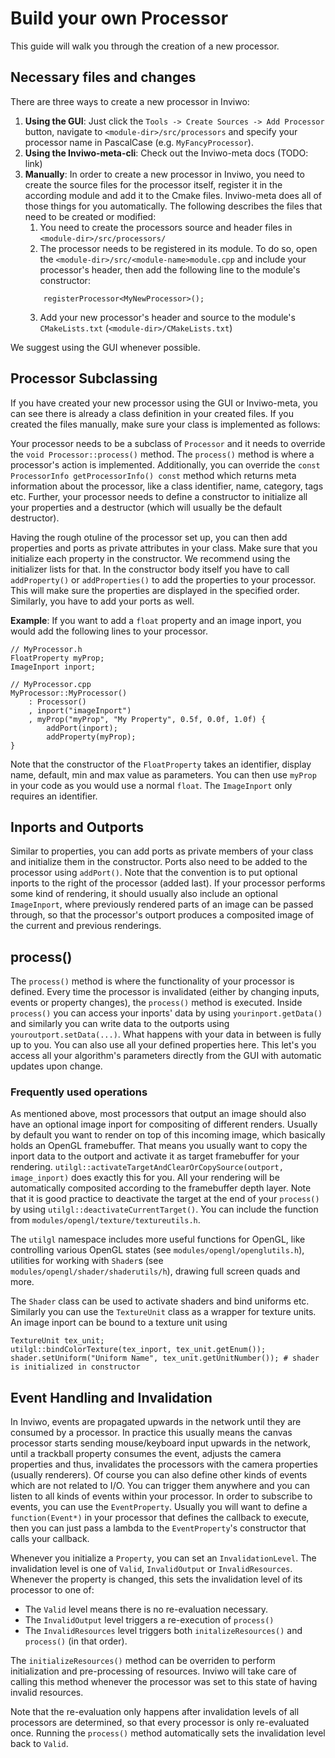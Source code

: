 # Build your own Processor
This guide will walk you through the creation of a new processor.

## Necessary files and changes
There are three ways to create a new processor in Inviwo:
1. **Using the GUI**: Just click the `Tools -> Create Sources -> Add Processor` button, navigate to `<module-dir>/src/processors` and specify your processor name in PascalCase (e.g. `MyFancyProcessor`).
2. **Using the Inviwo-meta-cli**: Check out the Inviwo-meta docs (TODO: link)
3. **Manually**:
    In order to create a new processor in Inviwo, you need to create the source files for the processor itself, register it in the according module and add it to the Cmake files.
    Inviwo-meta does all of those things for you automatically. The following describes the files that need to be created or modified:
    1. You need to create the processors source and header files in `<module-dir>/src/processors/`
    2. The processor needs to be registered in its module. To do so, open the `<module-dir>/src/<module-name>module.cpp` and include your processor's header, then add the following line to the module's constructor:
    ```
        registerProcessor<MyNewProcessor>();
    ```
    3. Add your new processor's header and source to the module's `CMakeLists.txt` (`<module-dir>/CMakeLists.txt`)

We suggest using the GUI whenever possible.


## Processor Subclassing
If you have created your new processor using the GUI or Inviwo-meta, you can see there is already a class definition in your created files. If you created the files manually, make sure your class is implemented as follows:

Your processor needs to be a subclass of `Processor` and it needs to override the `void Processor::process()` method. The `process()` method is where a processor's action is implemented.
Additionally, you can override the `const ProcessorInfo getProcessorInfo() const` method which returns meta information about the processor, like a class identifier, name, category, tags etc.
Further, your processor needs to define a constructor to initialize all your properties and a destructor (which will usually be the default destructor).


Having the rough otuline of the processor set up, you can then add properties and ports as private attributes in your class. Make sure that you initialize each property in the constructor. We recommend using the initializer lists for that.
In the constructor body itself you have to call `addProperty()` or `addProperties()` to add the properties to your processor. This will make sure the properties are displayed in the specified order.
Similarly, you have to add your ports as well.

**Example**:
If you want to add a `float` property and an image inport, you would add the following lines to your processor.
```
// MyProcessor.h
FloatProperty myProp;
ImageInport inport;

// MyProcessor.cpp
MyProcessor::MyProcessor()
    : Processor()
    , inport("imageInport")
    , myProp("myProp", "My Property", 0.5f, 0.0f, 1.0f) {
        addPort(inport);
        addProperty(myProp);
}
```
Note that the constructor of the `FloatProperty` takes an identifier, display name, default, min and max value as parameters. You can then use `myProp` in your code as you would use a normal `float`. The `ImageInport` only requires an identifier.


## Inports and Outports
Similar to properties, you can add ports as private members of your class and initialize them in the constructor. Ports also need to be added to the processor using `addPort()`. Note that the convention is to put optional inports to the right of the processor (added last). If your processor performs some kind of rendering, it should usually also include an optional `ImageInport`, where previously rendered parts of an image can be passed through, so that the processor's outport produces a composited image of the current and previous renderings.

## process()
The `process()` method is where the functionality of your processor is defined. Every time the processor is invalidated (either by changing inputs, events or property changes), the `process()` method is executed.
Inside `process()` you can access your inports' data by using `yourinport.getData()` and similarly you can write data to the outports using `youroutport.setData(...)`. What happens with your data in between is fully up to you.
You can also use all your defined properties here. This let's you access all your algorithm's parameters directly from the GUI with automatic updates upon change.

### Frequently used operations
As mentioned above, most processors that output an image should also have an optional image inport for compositing of different renders. Usually by default you want to render on top of this incoming image, which basically holds an OpenGL framebuffer. That means you usually want to copy the inport data to the outport and activate it as target framebuffer for your rendering. `utilgl::activateTargetAndClearOrCopySource(outport, image_inport)` does exactly this for you. All your rendering will be automatically composited according to the framebuffer depth layer. Note that it is good practice to deactivate the target at the end of your `process()` by using `utilgl::deactivateCurrentTarget()`. You can include the function from `modules/opengl/texture/textureutils.h`.

The `utilgl` namespace includes more useful functions for OpenGL, like controlling various OpenGL states (see `modules/opengl/openglutils.h`), utilities for working with `Shader`s (see `modules/opengl/shader/shaderutils/h`), drawing full screen quads and more.

The `Shader` class can be used to activate shaders and bind uniforms etc. Similarly you can use the `TextureUnit` class as a wrapper for texture units. An image inport can be bound to a texture unit using
```
TextureUnit tex_unit;
utilgl::bindColorTexture(tex_inport, tex_unit.getEnum());
shader.setUniform("Uniform Name", tex_unit.getUnitNumber()); # shader is initialized in constructor
```


## Event Handling and Invalidation
In Inviwo, events are propagated upwards in the network until they are consumed by a processor. In practice this usually means the canvas processor starts sending mouse/keyboard input upwards in the network, until a trackball property consumes the event, adjusts the camera properties and thus, invalidates the processors with the camera properties (usually renderers). Of course you can also define other kinds of events which are not related to I/O. You can trigger them anywhere and you can listen to all kinds of events within your processor. In order to subscribe to events, you can use the `EventProperty`. Usually you will want to define a `function(Event*)` in your processor that defines the callback to execute, then you can just pass a lambda to the `EventProperty`'s constructor that calls your callback.

Whenever you initialize a `Property`, you can set an `InvalidationLevel`. The invalidation level is one of `Valid`, `InvalidOutput` or `InvalidResources`. Whenever the property is changed, this sets the invalidation level of its processor to one of:
- The `Valid` level means there is no re-evaluation necessary.
- The `InvalidOutput` level triggers a re-execution of `process()`
- The `InvalidResources` level triggers both `initalizeResources()` and `process()` (in that order).

The `initializeResources()` method can be overriden to perform initialization and pre-processing of resources. Inviwo will take care of calling this method whenever the processor was set to this state of having invalid resources.

Note that the re-evaluation only happens after invalidation levels of all processors are determined, so that every processor is only re-evaluated once. Running the `process()` method automatically sets the invalidation level back to `Valid`.
